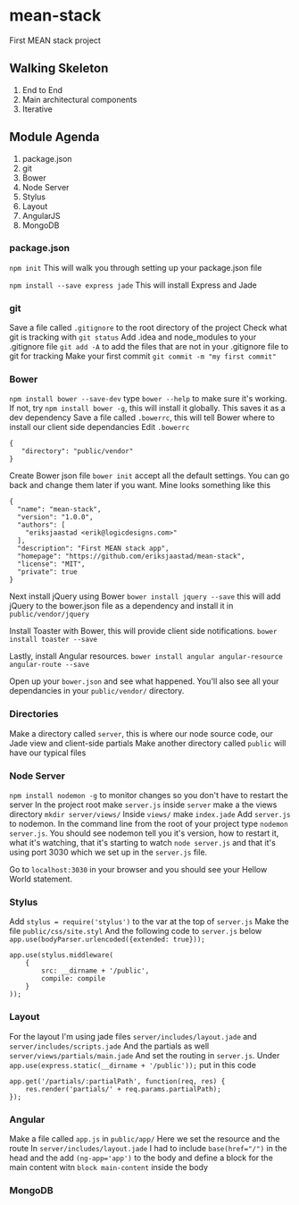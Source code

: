 # mean-stack
First MEAN stack project

## Walking Skeleton
1. End to End
2. Main architectural components
3. Iterative

## Module Agenda
1. package.json 
2. git
3. Bower
4. Node Server
5. Stylus
6. Layout
7. AngularJS
8. MongoDB

### package.json
`npm init`
This will walk you through setting up your package.json file

`npm install --save express jade`
This will install Express and Jade

### git
Save a file called `.gitignore` to the root directory of the project
Check what git is tracking with `git status`
Add .idea and node_modules to your .gitignore file
`git add -A` to add the files that are not in your .gitignore file to git for tracking
Make your first commit `git commit -m "my first commit"`

### Bower
`npm install bower --save-dev` type `bower --help` to make sure it's working. If not, try `npm install bower -g`, this will install it globally.
This saves it as a dev dependency
Save a file called `.bowerrc`, this will tell Bower where to install our client side dependancies
Edit `.bowerrc`
``` 
{
   "directory": "public/vendor"
}
```
Create Bower json file `bower init` accept all the default settings. You can go back and change them later if you want.
Mine looks something like this
```
{
  "name": "mean-stack",
  "version": "1.0.0",
  "authors": [
    "eriksjaastad <erik@logicdesigns.com>"
  ],
  "description": "First MEAN stack app",
  "homepage": "https://github.com/eriksjaastad/mean-stack",
  "license": "MIT",
  "private": true
}
```
Next install jQuery using Bower `bower install jquery --save` this will add jQuery to the bower.json file as a dependency and install it in `public/vendor/jquery`

Install Toaster with Bower, this will provide client side notifications. `bower install toaster --save`

Lastly, install Angular resources. `bower install angular angular-resource angular-route --save`

Open up your `bower.json` and see what happened. You'll also see all your dependancies in your `public/vendor/` directory.

### Directories
Make a directory called `server`, this is where our node source code, our Jade view and client-side partials
Make another directory called `public` will have our typical files

### Node Server
`npm install nodemon -g` to monitor changes so you don't have to restart the server
In the project root make `server.js`
inside `server` make a the views directory `mkdir server/views/`
Inside `views/` make `index.jade`
Add `server.js` to nodemon. In the command line from the root of your project type `nodemon server.js`. You should see nodemon tell you it's version, how to restart it, what it's watching, that it's starting to watch `node server.js` and that it's using port 3030 which we set up in the `server.js` file.

Go to `localhost:3030` in your browser and you should see your Hellow World statement.

### Stylus
Add `stylus = require('stylus')` to the var at the top of `server.js`
Make the file `public/css/site.styl`
And the following code to `server.js` below `app.use(bodyParser.urlencoded({extended: true}));`
```
app.use(stylus.middleware(
	{
		src: __dirname + '/public',
		compile: compile
	}
));
```

### Layout
For the layout I'm using jade files
`server/includes/layout.jade` and `server/includes/scripts.jade`
And the partials as well
`server/views/partials/main.jade`
And set the routing in `server.js`. Under `app.use(express.static(__dirname + '/public'));` put in this code
```
app.get('/partials/:partialPath', function(req, res) {
	res.render('partials/' + req.params.partialPath);
});
```

### Angular
Make a file called `app.js` in `public/app/`
Here we set the resource and the route
In `server/includes/layout.jade` I had to include `base(href="/")` in the head and the add `(ng-app='app')` to the body
and define a block for the main content witn `block main-content` inside the body

### MongoDB
